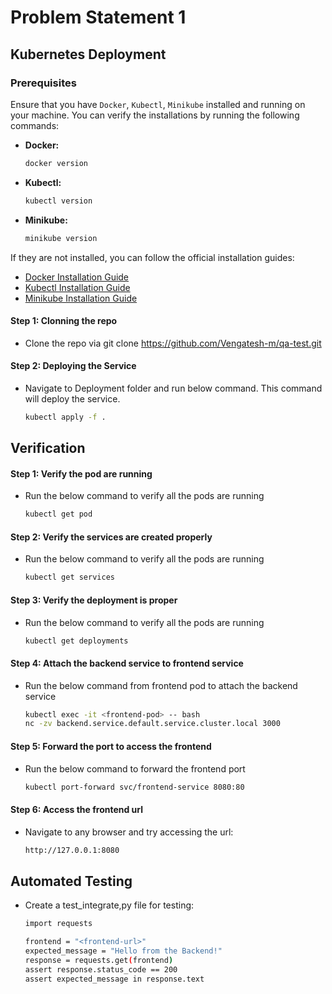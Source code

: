# Problem Statement 1

## Kubernetes Deployment

### Prerequisites

Ensure that you have `Docker`,  `Kubectl`,  `Minikube` installed and running on your machine. You can verify the installations by running the following commands:

- **Docker:**  
  ```bash
  docker version 
  ```

- **Kubectl:**  
  ```bash
  kubectl version
  ```

- **Minikube:**  
  ```bash
  minikube version
  ```
 
If they are not installed, you can follow the official installation guides:

- [Docker Installation Guide](https://docs.docker.com/engine/install/)
- [Kubectl Installation Guide](https://kubernetes.io/docs/tasks/tools/)
- [Minikube Installation Guide](https://minikube.sigs.k8s.io/docs/start/)

#### Step 1: Clonning the repo
- Clone the repo via git clone https://github.com/Vengatesh-m/qa-test.git

#### Step 2: Deploying the Service 
- Navigate to Deployment folder and run below command. This command will deploy the service.
  ```bash
  kubectl apply -f .
  ```

## Verification

#### Step 1: Verify the pod are running 
- Run the below command to verify all the pods are running 
  ```bash
  kubectl get pod
  ```

#### Step 2: Verify the services are created properly 
- Run the below command to verify all the pods are running 
  ```bash
  kubectl get services
  ```

#### Step 3: Verify the deployment is proper
- Run the below command to verify all the pods are running 
  ```bash
  kubectl get deployments
  ```

#### Step 4: Attach the backend service to frontend service
- Run the below command from frontend pod to attach the backend service
  ```bash
  kubectl exec -it <frontend-pod> -- bash
  nc -zv backend.service.default.service.cluster.local 3000
  ```

#### Step 5: Forward the port to access the frontend
- Run the below command to forward the frontend port 
  ```bash
  kubectl port-forward svc/frontend-service 8080:80
  ```

#### Step 6: Access the frontend url
- Navigate to any browser and try accessing the url:
  ```bash
  http://127.0.0.1:8080
  ```

## Automated Testing

- Create a test_integrate,py file for testing:
    ```bash
    import requests

    frontend = "<frontend-url>"
    expected_message = "Hello from the Backend!"
    response = requests.get(frontend)
    assert response.status_code == 200
    assert expected_message in response.text
    ```
